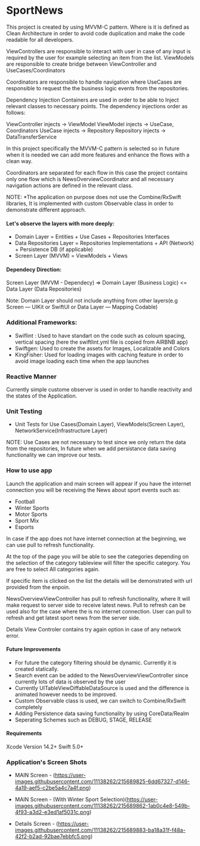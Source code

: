 # SportNews

This project is created by using MVVM-C pattern. Where is it is defined as Clean Architecture in order to avoid code duplication and make the code readable for all developers.

ViewControllers are responsible to interact with user in case of any input is required by the user for example selecting an item from the list.
ViewModels are responsible to create bridge between ViewController and UseCases/Coordinators

Coordinators are responsible to handle navigation where UseCases are responsible to request the the business logic events from the repositories.

Dependency Injection Containers are used in order to be able to Inject relevant classes to necessary points.
The dependency injections order as follows:

ViewController injects -> ViewModel
ViewModel injects -> UseCase, Coordinators
UseCase injects -> Repository
Repository injects -> DataTransferService

In this project specifically the MVVM-C pattern is selected so in future when it is needed we can add more features and enhance the flows with a clean way.

Coordinators are separated for each flow in this case the project contains only one flow which is NewsOverviewCoordinator and all necessary navigation actions are defined in the relevant class.

NOTE: \*The application on purpose does not use the Combine/RxSwift libraries, It is implemented with custom Observable class in order to demonstrate different approach.

<h4>Let's observe the layers with more deeply:</h4>

- Domain Layer = Entities + Use Cases + Repositories Interfaces
- Data Repositories Layer = Repositories Implementations + API (Network) + Persistence DB (if applicable)
- Screen Layer (MVVM) = ViewModels + Views

<h4>Dependecy Direction:</h4>

Screen Layer (MVVM - Dependecy) => Domain Layer (Business Logic) <= Data Layer (Data Repositories)

Note: Domain Layer should not include anything from other layers(e.g Screen — UIKit or SwiftUI or Data Layer — Mapping Codable)

<h3>Additional Frameworks:</h3>

- Swiflint : Used to have standart on the code such as coloum spacing, vertical spacing (here the swiftlint.yml file is copied from AIRBNB app)
- Swiftgen: Used to create the assets for Images, Localizable and Colors
- KingFisher: Used for loading images with caching feature in order to avoid image loading each time when the app launches

<h3>Reactive Manner</h3>
 <p>Currently simple custome observer is used in order to handle reactivity and the states of the Application.</p>

<h3>Unit Testing</h3>
 
 - Unit Tests for Use Cases(Domain Layer), ViewModels(Screen Layer), NetworkService(Infrastructure Layer)
 
 NOTE: Use Cases are not necessary to test since we only return the data from the repositories, In future when we add persistance data saving 
 functionality we can improve our tests.

<h3>How to use app</h3>
<p>Launch the application and main screen will appear if you have the internet connection you will be receiving the News about sport events such as:</p>

- Football
- Winter Sports
- Motor Sports
- Sport Mix
- Esports

<p>In case if the app does not have internet connection at the beginning, we can use pull to refresh functionality.</p>

At the top of the page you will be able to see the categories depending on the selection of the category tableview will filter the specific category. You are free to select All categories again.

If specific item is clicked on the list the details will be demonstrated with url provided from the enpoin.

NewsOverviewViewController has pull to refresh functionality, where It will make request to server side to receive latest news. Pull to refresh can be used also for the case where the is no internet connection. User can pull to refresh and get latest sport news from the server side. 

Details View Controler contains try again option in case of any network error.

<h4>Future Improvements</h4>

- For future the category filtering should be dynamic. Currently it is created statically.
- Search event can be added to the NewsOverviewViewController since currently lots of data is observed by the user
- Currently UITableViewDiffableDataSource is used and the difference is animated however needs to be improved.
- Custom Observable class is used, we can switch to Combine/RxSwift completely
- Adding Persistence data saving functionality by using CoreData/Realm
- Seperating Schemes such as DEBUG, STAGE, RELEASE

<h4>Requirements</h4>
Xcode Version 14.2+ Swift 5.0+

<h3> Application's Screen Shots </h3>
 
 - MAIN Screen - (https://user-images.githubusercontent.com/11138262/215689825-6dd67327-d146-4a19-aef5-c2be5a4c7a4f.png)

 - MAIN Screen - (With Winter Sport Selection)(https://user-images.githubusercontent.com/11138262/215689862-1ab0c4e8-549b-4f93-a3d2-e3ed1af5031c.png)

 - Details Screen - (https://user-images.githubusercontent.com/11138262/215689883-ba18a31f-f48a-42f2-b2ad-92bae7ebbfc5.png)




